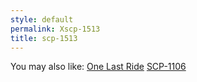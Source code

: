 ```yaml
---
style: default
permalink: Xscp-1513
title: scp-1513
---
```

You may also like:
[One Last Ride](http://scp-wiki.net/one-last-ride)
[SCP-1106](http://scp-wiki.net/scp-1106)